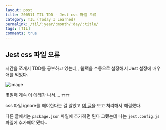 ```yaml
---
layout: post
title: 200511 TIL TDD - Jest css 파일 오류 
category: TIL (Today I Learned)
permalink: /til/:year/:month/:day/:title/
tags: [TIL]
comments: true
---
```


## Jest css 파일 오류 
시간을 쪼개서 TDD를 공부하고 있는데,, 웹팩을 수동으로 설정해서 Jest 설정에 매우 애를 먹었다. 

![image](https://user-images.githubusercontent.com/40848630/81634092-302cfe80-9449-11ea-9d5d-2bf8d9317177.png)

몇일째 계속 이 에러가 나서.... ㅠㅠ 

css 파일 ignore를 해야한다는 걸 알았고 [이 글](https://stackoverflow.com/questions/54627028/jest-unexpected-token-when-importing-css?noredirect=1&lq=1)을 보고 처리해서 해결했다.

다른 글에서는 `package.json` 파일에 추가하면 된다 그랬는데 나는 `jest.config.js` 파일에 추가해야 됐다.. 
